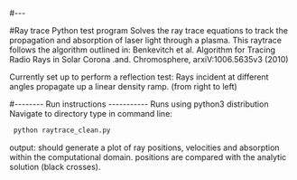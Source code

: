 #--- 


#Ray trace Python test program 
Solves the ray trace equations to track the propagation and absorption of laser light through a plasma.
 This raytrace follows the algorithm outlined in: 
  Benkevitch et al. Algorithm for Tracing Radio Rays in Solar Corona
          .and. Chromosphere, arxiV:1006.5635v3 (2010) 



Currently set up to perform a reflection test:
Rays incident at different angles propagate up a linear density ramp. (from right to left)


#-------- Run instructions -----------
 Runs using python3 distribution
 Navigate to directory
 type in command line:
 ```sh 
  python raytrace_clean.py
 ```
 output: should generate a plot of ray positions, velocities and absorption within the computational domain.
 positions are compared with the analytic solution (black crosses).

